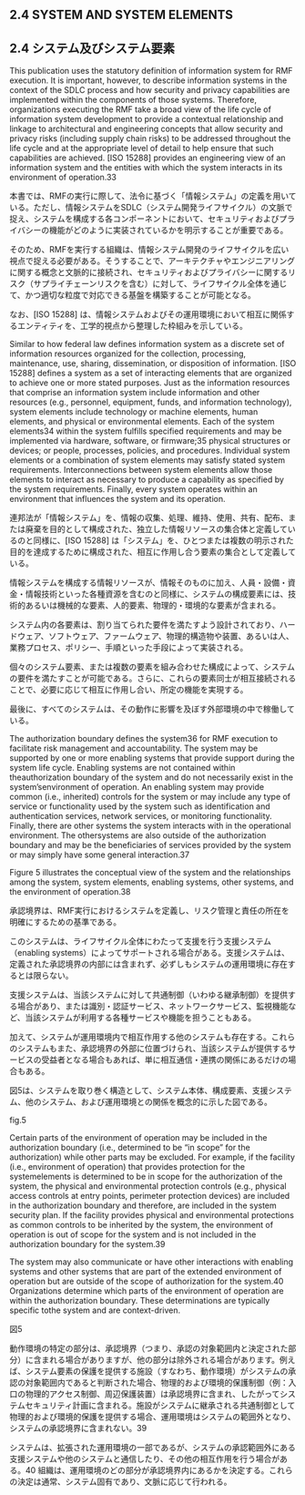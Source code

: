## 2.4 SYSTEM AND SYSTEM ELEMENTS
## 2.4 システム及びシステム要素

This publication uses the statutory definition of information system for RMF execution. It is important, however, to describe information systems in the context of the SDLC process and how security and privacy capabilities are implemented within the components of those systems. 
Therefore, organizations executing the RMF take a broad view of the life cycle of information system development to provide a contextual relationship and linkage to architectural and engineering concepts that allow security and privacy risks (including supply chain risks) to be addressed throughout the life cycle and at the appropriate level of detail to help ensure that such capabilities are achieved. [ISO 15288] provides an engineering view of an information system and the entities with which the system interacts in its environment of operation.33

本書では、RMFの実行に際して、法令に基づく「情報システム」の定義を用いている。ただし、情報システムをSDLC（システム開発ライフサイクル）の文脈で捉え、システムを構成する各コンポーネントにおいて、セキュリティおよびプライバシーの機能がどのように実装されているかを明示することが重要である。

そのため、RMFを実行する組織は、情報システム開発のライフサイクルを広い視点で捉える必要がある。そうすることで、アーキテクチャやエンジニアリングに関する概念と文脈的に接続され、セキュリティおよびプライバシーに関するリスク（サプライチェーンリスクを含む）に対して、ライフサイクル全体を通じて、かつ適切な粒度で対応できる基盤を構築することが可能となる。

なお、[ISO 15288] は、情報システムおよびその運用環境において相互に関係するエンティティを、工学的視点から整理した枠組みを示している。  

Similar to how federal law defines information system as a discrete set of information resources organized for the collection, processing, maintenance, use, sharing, dissemination, or disposition of information. [ISO 15288] defines a system as a set of interacting elements that are organized to achieve one or more stated purposes. Just as the information resources that comprise an information system include information and other resources (e.g., personnel, equipment, funds, and information technology), system elements include technology or machine elements, human elements, and physical or environmental elements. Each of the system elements34 within the system fulfills specified requirements and may be implemented via hardware, software, or firmware;35 physical structures or devices; or people, processes, policies, and procedures. 
Individual system elements or a combination of system elements may satisfy stated system requirements. Interconnections between system elements allow those elements to interact as necessary to produce a capability as specified by the system requirements. Finally, every system operates within an environment that influences the system and its operation.  

連邦法が「情報システム」を、情報の収集、処理、維持、使用、共有、配布、または廃棄を目的として構成された、独立した情報リソースの集合体と定義しているのと同様に、[ISO 15288] は「システム」を、ひとつまたは複数の明示された目的を達成するために構成された、相互に作用し合う要素の集合として定義している。  

情報システムを構成する情報リソースが、情報そのものに加え、人員・設備・資金・情報技術といった各種資源を含むのと同様に、システムの構成要素には、技術的あるいは機械的な要素、人的要素、物理的・環境的な要素が含まれる。  

システム内の各要素は、割り当てられた要件を満たすよう設計されており、ハードウェア、ソフトウェア、ファームウェア、物理的構造物や装置、あるいは人、業務プロセス、ポリシー、手順といった手段によって実装される。  

個々のシステム要素、または複数の要素を組み合わせた構成によって、システムの要件を満たすことが可能である。さらに、これらの要素同士が相互接続されることで、必要に応じて相互に作用し合い、所定の機能を実現する。  

最後に、すべてのシステムは、その動作に影響を及ぼす外部環境の中で稼働している。  


The authorization boundary defines the system36 for RMF execution to facilitate risk management and accountability. The system may be supported by one or more enabling systems that provide support during the system life cycle. Enabling systems are not contained within theauthorization boundary of the system and do not necessarily exist in the system’senvironment of operation. An enabling system may provide common (i.e., inherited) controls for the system or may include any type of service or functionality used by the system such as identification and authentication services, network services, or monitoring functionality. Finally, there are other systems the system interacts with in the operational environment. The othersystems are also outside of the authorization boundary and may be the beneficiaries of services provided by the system or may simply have some general interaction.37

Figure 5 illustrates the conceptual view of the system and the relationships among the system, system elements, enabling systems, other systems, and the environment of operation.38

承認境界は、RMF実行におけるシステムを定義し、リスク管理と責任の所在を明確にするための基準である。

このシステムは、ライフサイクル全体にわたって支援を行う支援システム（enabling systems）によってサポートされる場合がある。支援システムは、定義された承認境界の内部には含まれず、必ずしもシステムの運用環境に存在するとは限らない。

支援システムは、当該システムに対して共通制御（いわゆる継承制御）を提供する場合があり、または識別・認証サービス、ネットワークサービス、監視機能など、当該システムが利用する各種サービスや機能を担うこともある。

加えて、システムが運用環境内で相互作用する他のシステムも存在する。これらのシステムもまた、承認境界の外部に位置づけられ、当該システムが提供するサービスの受益者となる場合もあれば、単に相互通信・連携の関係にあるだけの場合もある。

図5は、システムを取り巻く構造として、システム本体、構成要素、支援システム、他のシステム、および運用環境との関係を概念的に示した図である。



fig.5

Certain parts of the environment of operation may be included in the authorization boundary (i.e., determined to be “in scope” for the authorization) while other parts may be excluded. For example, if the facility (i.e., environment of operation) that provides protection for the systemelements is determined to be in scope for the authorization of the system, the physical and environmental protection controls (e.g., physical access controls at entry points, perimeter protection devices) are included in the authorization boundary and therefore, are included in the system security plan. If the facility provides physical and environmental protections as common controls to be inherited by the system, the environment of operation is out of scope for the system and is not included in the authorization boundary for the system.39

The system may also communicate or have other interactions with enabling systems and other systems that are part of the extended environment of operation but are outside of the scope of authorization for the system.40 Organizations determine which parts of the environment of operation are within the authorization boundary. These determinations are typically specific tothe system and are context-driven.



図5

動作環境の特定の部分は、承認境界（つまり、承認の対象範囲内と決定された部分）に含まれる場合がありますが、他の部分は除外される場合があります。例えば、システム要素の保護を提供する施設（すなわち、動作環境）がシステムの承認の対象範囲内であると判断された場合、物理的および環境的保護制御（例：入口の物理的アクセス制御、周辺保護装置）は承認境界に含まれ、したがってシステムセキュリティ計画に含まれる。施設がシステムに継承される共通制御として物理的および環境的保護を提供する場合、運用環境はシステムの範囲外となり、システムの承認境界に含まれない。39

システムは、拡張された運用環境の一部であるが、システムの承認範囲外にある支援システムや他のシステムと通信したり、その他の相互作用を行う場合がある。40 組織は、運用環境のどの部分が承認境界内にあるかを決定する。これらの決定は通常、システム固有であり、文脈に応じて行われる。